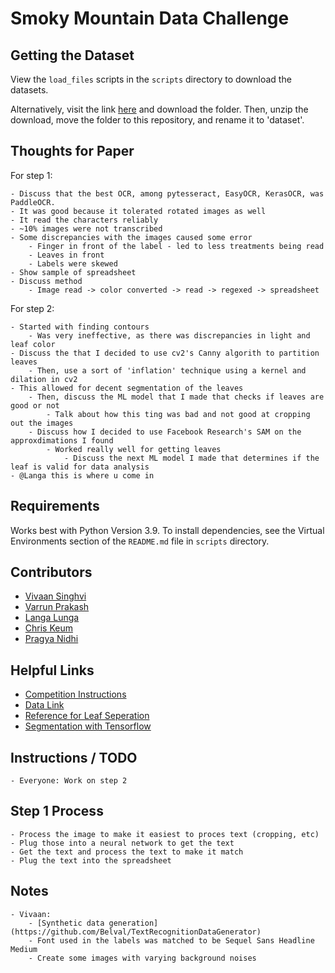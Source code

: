 # Smoky Mountain Data Challenge

## Getting the Dataset

View the `load_files` scripts in the `scripts` directory to download the datasets.

Alternatively, visit the link [here](https://labkey.ornl.gov:8443/labkey/CBI/Martin/PUBLIC_DATA/Davis_Common_Garden_Genotypes/project-begin.view?) and download the folder. Then, unzip the download, move the folder to this repository, and rename it to 'dataset'.

## Thoughts for Paper

For step 1: 

    - Discuss that the best OCR, among pytesseract, EasyOCR, KerasOCR, was PaddleOCR.
    - It was good because it tolerated rotated images as well
    - It read the characters reliably
    - ~10% images were not transcribed
    - Some discrepancies with the images caused some error
        - Finger in front of the label - led to less treatments being read
        - Leaves in front
        - Labels were skewed
    - Show sample of spreadsheet
    - Discuss method
        - Image read -> color converted -> read -> regexed -> spreadsheet

For step 2:

    - Started with finding contours
        - Was very ineffective, as there was discrepancies in light and leaf color
    - Discuss the that I decided to use cv2's Canny algorith to partition leaves
        - Then, use a sort of 'inflation' technique using a kernel and dilation in cv2
    - This allowed for decent segmentation of the leaves
        - Then, discuss the ML model that I made that checks if leaves are good or not
            - Talk about how this ting was bad and not good at cropping out the images
        - Discuss how I decided to use Facebook Research's SAM on the approxdimations I found
            - Worked really well for getting leaves
                - Discuss the next ML model I made that determines if the leaf is valid for data analysis
    - @Langa this is where u come in
    

## Requirements

Works best with Python Version 3.9. To install dependencies, see the Virtual Environments section of the `README.md` file in `scripts` directory.

## Contributors
- [Vivaan Singhvi](https://www.github.com/vivaansinghvi07)
- [Varrun Prakash](https://www.github.com/vman-lang)
- [Langa Lunga](https://www.github.com/Langali)
- [Chris Keum](https://www.github.com/chrisisbetter)
- [Pragya Nidhi](https://www.github.com/Pragya06Nidhi)

## Helpful Links

- [Competition Instructions](https://smc-datachallenge.ornl.gov/ch1_phenotyping/)
- [Data Link](https://labkey.ornl.gov:8443/labkey/CBI/Martin/PUBLIC_DATA/Davis_Common_Garden_Genotypes/project-begin.view?)
- [Reference for Leaf Seperation](https://github.com/julzerinos/python-opencv-leaf-detection/blob/master/PlantDetector.py)
- [Segmentation with Tensorflow](https://www.tensorflow.org/tutorials/images/segmentation)

## Instructions / TODO
    - Everyone: Work on step 2

## Step 1 Process
    - Process the image to make it easiest to proces text (cropping, etc)
    - Plug those into a neural network to get the text
    - Get the text and process the text to make it match
    - Plug the text into the spreadsheet

## Notes
    - Vivaan:
        - [Synthetic data generation](https://github.com/Belval/TextRecognitionDataGenerator)
        - Font used in the labels was matched to be Sequel Sans Headline Medium
        - Create some images with varying background noises


